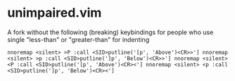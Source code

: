 # unimpaired.vim

A fork without the following (breaking) keybindings for people who use single "less-than" or "greater-than" for indenting  


`nnoremap <silent> >P :call <SID>putline('[p', 'Above')<CR>>']
nnoremap <silent> >p :call <SID>putline(']p', 'Below')<CR>>']
nnoremap <silent> <P :call <SID>putline('[p', 'Above')<CR><']
nnoremap <silent> <p :call <SID>putline(']p', 'Below')<CR><']
`

